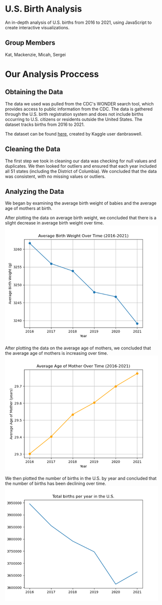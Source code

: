 # U.S. Birth Analysis
An in-depth analysis of U.S. births from 2016 to 2021, using JavaScript to create interactive visualizations.
## Group Members
Kat, Mackenzie, Micah, Sergei

# Our Analysis Proccess
## Obtaining the Data
The data we used was pulled from the CDC's WONDER search tool, which provides access to public information from the CDC. The data is gathered through the U.S. birth registration system and does not include births occurring to U.S. citizens or residents outside the United States. The dataset tracks births from 2016 to 2021. 

The dataset can be found [here](https://www.kaggle.com/datasets/danbraswell/temporary-us-births), created by Kaggle user danbraswell.

## Cleaning the Data
The first step we took in cleaning our data was checking for null values and duplicates. We then looked for outliers and ensured that each year included all 51 states (including the District of Columbia). We concluded that the data was consistent, with no missing values or outliers.

## Analyzing the Data
We began by examining the average birth weight of babies and the average age of mothers at birth.

After plotting the data on average birth weight, we concluded that there is a slight decrease in average birth weight over time.
![alt text](Visuals/AverageBirthWeightbyYear.png)

After plotting the data on the average age of mothers, we concluded that the average age of mothers is increasing over time.
![alt text](Visuals/AverageMothersAgebyYear.png)

We then plotted the number of births in the U.S. by year and concluded that the number of births has been declining over time.
![alt text](Visuals/TotalBirthsUS.png)

